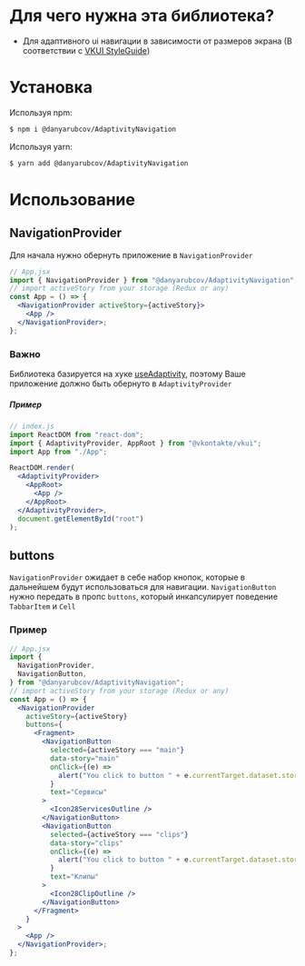 # Для чего нужна эта библиотека?

- Для адаптивного ui навигации в зависимости от размеров экрана (В соответствии с [VKUI StyleGuide](https://vkcom.github.io/VKUI/#epic))

# Установка

Используя npm:

```sh
$ npm i @danyarubcov/AdaptivityNavigation
```

Используя yarn:

```sh
$ yarn add @danyarubcov/AdaptivityNavigation
```

# Использование

## NavigationProvider

Для начала нужно обернуть приложение в `NavigationProvider`

```jsx
// App.jsx
import { NavigationProvider } from "@danyarubcov/AdaptivityNavigation";
// import activeStory from your storage (Redux or any)
const App = () => {
  <NavigationProvider activeStory={activeStory}>
    <App />
  </NavigationProvider>;
};
```

### Важно

Библиотека базируется на хуке [useAdaptivity](https://vkcom.github.io/VKUI/#!/Adaptivity), поэтому Ваше приложение должно быть обернуто в `AdaptivityProvider`

##### Пример

```jsx
// index.js
import ReactDOM from "react-dom";
import { AdaptivityProvider, AppRoot } from "@vkontakte/vkui";
import App from "./App";

ReactDOM.render(
  <AdaptivityProvider>
    <AppRoot>
      <App />
    </AppRoot>
  </AdaptivityProvider>,
  document.getElementById("root")
);
```

## buttons

`NavigationProvider` ожидает в себе набор кнопок, которые в дальнейшем будут использоваться для навигации.
`NavigationButton` нужно передать в пропс `buttons`, который инкапсулирует поведение `TabbarItem` и `Cell`

### Пример

```jsx
// App.jsx
import {
  NavigationProvider,
  NavigationButton,
} from "@danyarubcov/AdaptivityNavigation";
// import activeStory from your storage (Redux or any)
const App = () => {
  <NavigationProvider
    activeStory={activeStory}
    buttons={
      <Fragment>
        <NavigationButton
          selected={activeStory === "main"}
          data-story="main"
          onClick={(e) =>
            alert("You click to button " + e.currentTarget.dataset.story)
          }
          text="Сервисы"
        >
          <Icon28ServicesOutline />
        </NavigationButton>
        <NavigationButton
          selected={activeStory === "clips"}
          data-story="clips"
          onClick={(e) =>
            alert("You click to button " + e.currentTarget.dataset.story)
          }
          text="Клипы"
        >
          <Icon28ClipOutline />
        </NavigationButton>
      </Fragment>
    }
  >
    <App />
  </NavigationProvider>;
};
```
